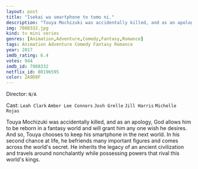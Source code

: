 ```yaml
---
layout: post
title: "Isekai wa smartphone to tomo ni."
description: "Touya Mochizuki was accidentally killed, and as an apology, God allows him to be reborn in a fantasy world and will grant him any one wish he desires. And so, Touya chooses to keep his smartphone in the next world. In his second chance at life, he befriends many important figures and comes across the world's secret. He inherits the legacy of an ancient civilization and travels around nonchalantly while possessing powers that rival this world's kings..."
img: 7088332.jpg
kind: tv mini series
genres: [Animation,Adventure,Comedy,Fantasy,Romance]
tags: Animation Adventure Comedy Fantasy Romance 
year: 2017
imdb_rating: 6.4
votes: 944
imdb_id: 7088332
netflix_id: 80196595
color: 2A9D8F
---
```

Director: `N/A`  

Cast: `Leah Clark` `Amber Lee Connors` `Josh Grelle` `Jill Harris` `Michelle Rojas` 

Touya Mochizuki was accidentally killed, and as an apology, God allows him to be reborn in a fantasy world and will grant him any one wish he desires. And so, Touya chooses to keep his smartphone in the next world. In his second chance at life, he befriends many important figures and comes across the world's secret. He inherits the legacy of an ancient civilization and travels around nonchalantly while possessing powers that rival this world's kings.